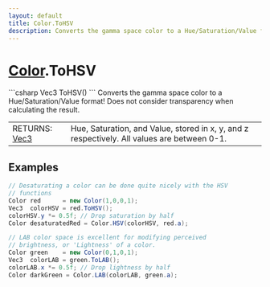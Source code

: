 ```yaml
---
layout: default
title: Color.ToHSV
description: Converts the gamma space color to a Hue/Saturation/Value format! Does not consider transparency when calculating the result.
---
```

# [Color]({{site.url}}/Pages/Reference/Color.html).ToHSV

<div class='signature' markdown='1'>
```csharp
Vec3 ToHSV()
```
Converts the gamma space color to a Hue/Saturation/Value
format! Does not consider transparency when calculating the
result.
</div>

|  |  |
|--|--|
|RETURNS: [Vec3]({{site.url}}/Pages/Reference/Vec3.html)|Hue, Saturation, and Value, stored in x, y, and z respectively. All values are between 0-1.|





## Examples

```csharp
// Desaturating a color can be done quite nicely with the HSV
// functions
Color red      = new Color(1,0,0,1);
Vec3  colorHSV = red.ToHSV();
colorHSV.y *= 0.5f; // Drop saturation by half
Color desaturatedRed = Color.HSV(colorHSV, red.a);

// LAB color space is excellent for modifying perceived 
// brightness, or 'Lightness' of a color.
Color green    = new Color(0,1,0,1);
Vec3  colorLAB = green.ToLAB();
colorLAB.x *= 0.5f; // Drop lightness by half
Color darkGreen = Color.LAB(colorLAB, green.a);
```

